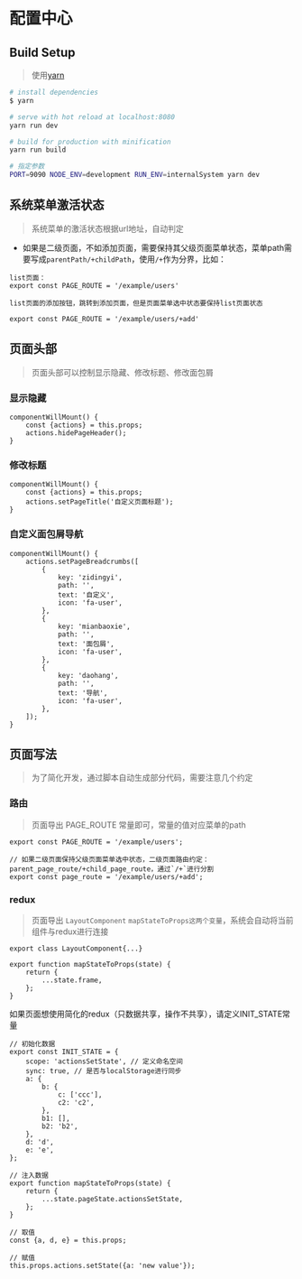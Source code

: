 # 配置中心

## Build Setup
> 使用[yarn](https://yarnpkg.com/zh-Hans/)

``` bash
# install dependencies
$ yarn

# serve with hot reload at localhost:8080
yarn run dev

# build for production with minification
yarn run build

# 指定参数
PORT=9090 NODE_ENV=development RUN_ENV=internalSystem yarn dev

```

## 系统菜单激活状态
> 系统菜单的激活状态根据url地址，自动判定

- 如果是二级页面，不如添加页面，需要保持其父级页面菜单状态，菜单path需要写成`parentPath/+childPath`，使用`/+`作为分界，比如：
```
list页面：
export const PAGE_ROUTE = '/example/users'

list页面的添加按钮，跳转到添加页面，但是页面菜单选中状态要保持list页面状态

export const PAGE_ROUTE = '/example/users/+add'
```

## 页面头部
> 页面头部可以控制显示隐藏、修改标题、修改面包屑

### 显示隐藏
```
componentWillMount() {
    const {actions} = this.props;
    actions.hidePageHeader();
}

```

### 修改标题
```
componentWillMount() {
    const {actions} = this.props;
    actions.setPageTitle('自定义页面标题');
}
```

### 自定义面包屑导航
```
componentWillMount() {
    actions.setPageBreadcrumbs([
        {
            key: 'zidingyi',
            path: '',
            text: '自定义',
            icon: 'fa-user',
        },
        {
            key: 'mianbaoxie',
            path: '',
            text: '面包屑',
            icon: 'fa-user',
        },
        {
            key: 'daohang',
            path: '',
            text: '导航',
            icon: 'fa-user',
        },
    ]);
}
```

## 页面写法
> 为了简化开发，通过脚本自动生成部分代码，需要注意几个约定

### 路由
> 页面导出 PAGE_ROUTE 常量即可，常量的值对应菜单的path

```
export const PAGE_ROUTE = '/example/users';

// 如果二级页面保持父级页面菜单选中状态，二级页面路由约定：parent_page_route/+child_page_route，通过`/+`进行分割
export const page_route = '/example/users/+add';
```

### redux
> 页面导出 `LayoutComponent` `mapStateToProps这两个变量`，系统会自动将当前组件与redux进行连接

```
export class LayoutComponent{...}

export function mapStateToProps(state) {
    return {
        ...state.frame,
    };
}
```

如果页面想使用简化的redux（只数据共享，操作不共享），请定义INIT_STATE常量
```
// 初始化数据
export const INIT_STATE = {
    scope: 'actionsSetState', // 定义命名空间
    sync: true, // 是否与localStorage进行同步
    a: {
        b: {
            c: ['ccc'],
            c2: 'c2',
        },
        b1: [],
        b2: 'b2',
    },
    d: 'd',
    e: 'e',
};

// 注入数据
export function mapStateToProps(state) {
    return {
        ...state.pageState.actionsSetState,
    };
}

// 取值
const {a, d, e} = this.props;

// 赋值
this.props.actions.setState({a: 'new value'});
```